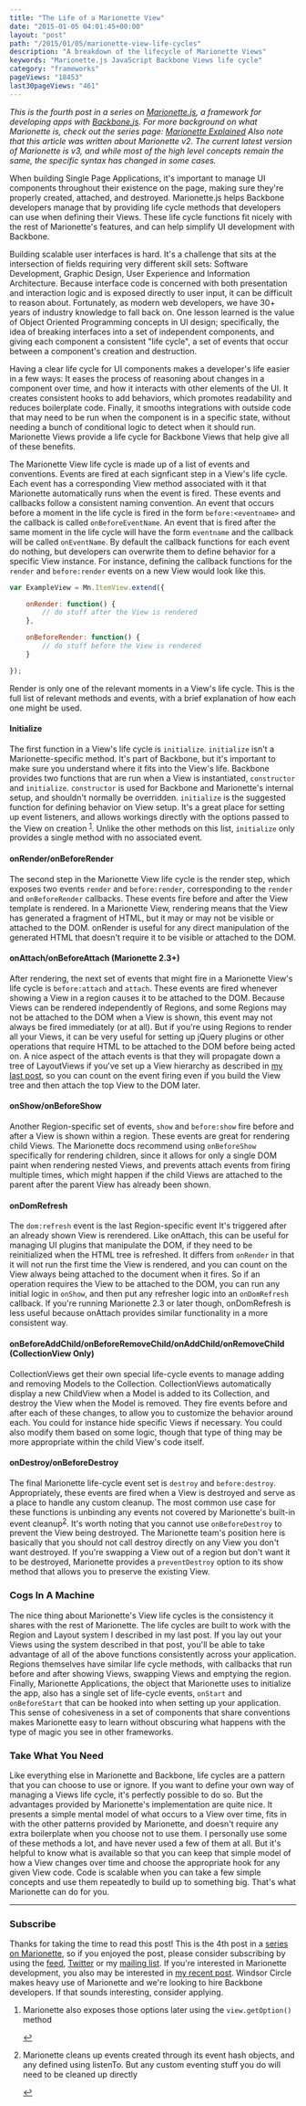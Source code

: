 ```yaml
---
title: "The Life of a Marionette View"
date: "2015-01-05 04:01:45+00:00"
layout: "post"
path: "/2015/01/05/marionette-view-life-cycles"
description: "A breakdown of the lifecycle of Marionette Views"
keywords: "Marionette.js JavaScript Backbone Views life cycle"
category: "frameworks"
pageViews: "18453"
last30pageViews: "461"
---
```


*This is the fourth post in a series on [Marionette.js][marionette], a framework for developing apps with [Backbone.js][backbone].  For more background on what Marionette is, check out the series page: [Marionette Explained][marionetteexplained]  Also note that this article was written about Marionette v2.  The current latest version of Marionette is v3, and while most of the high level concepts remain the same, the specific syntax has changed in some cases.*

When building Single Page Applications, it's important to manage UI components throughout their existence on the page, making sure they're properly created, attached, and destroyed.  Marionette.js helps Backbone developers manage that by providing life cycle methods that developers can use when defining their Views.  These life cycle functions fit nicely with the rest of Marionette's features, and can help simplify UI development with Backbone.

Building scalable user interfaces is hard.  It's a challenge that sits at the intersection of fields requiring very different skill sets: Software Development, Graphic Design, User Experience and Information Architecture.  Because interface code is concerned with both presentation and interaction logic and is exposed directly to user input, it can be difficult to reason about.  Fortunately, as modern web developers, we have 30+ years of industry knowledge to fall back on.  One lesson learned is the value of Object Oriented Programming concepts in UI design; specifically, the idea of breaking interfaces into a set of independent components, and giving each component a consistent "life cycle", a set of events that occur between a component's creation and destruction.

Having a clear life cycle for UI components makes a developer's life easier in a few ways:  It eases the process of reasoning about changes in a component over time, and how it interacts with other elements of the UI.  It creates consistent hooks to add behaviors, which promotes readability and reduces boilerplate code.  Finally, it smooths integrations with outside code that may need to be run when the component is in a specific state, without needing a bunch of conditional logic to detect when it should run.  Marionette Views provide a life cycle for Backbone Views that help give all of these benefits.

The Marionette View life cycle is made up of a list of events and conventions.  Events are fired at each signficant step in a View's life cycle.  Each event has a corresponding View method associated with it that Marionette automatically runs when the event is fired. These events and callbacks follow a consistent naming convention.  An event that occurs before a moment in the life cycle is fired in the form `before:<eventname>` and the callback is called `onBeforeEventName`. An event that is fired after the same moment in the life cycle will have the form `eventname` and the callback will be called `onEventName`.  By default the callback functions for each event do nothing, but developers can overwrite them to define behavior for a specific View instance.  For instance, defining the callback functions for the `render` and `before:render` events on a new View would look like this.

```javascript
var ExampleView = Mn.ItemView.extend({

    onRender: function() {
        // do stuff after the View is rendered
    },

    onBeforeRender: function() {
        // do stuff before the View is rendered
    }

});
```

Render is only one of the relevant moments in a View's life cycle.  This is the full list of relevant methods and events, with a brief explanation of how each one might be used.

#### Initialize

The first function in a View's life cycle is `initialize`. `initialize` isn't a Marionette-specific method. It's part of Backbone, but it's important to make sure you understand where it fits into the View's life.  Backbone provides two functions that are run when a View is instantiated, `constructor` and `initialize`.  `constructor` is used for Backbone and Marionette's internal setup, and shouldn't normally be overridden.  `initialize` is the suggested function for defining behavior on View setup.  It's a great place for setting up event listeners, and allows workings directly with the options passed to the View on creation <sup id="fnref:1">[1](#fn:1)</sup>. Unlike the other methods on this list, `initialize` only provides a single method with no associated event.

####  onRender/onBeforeRender

The second step in the Marionette View life cycle is the render step, which exposes two events `render` and `before:render`, corresponding to the `render` and `onBeforeRender` callbacks.  These events fire before and after the View template is rendered.  In a Marionette View, rendering means that the View has generated a fragment of HTML, but it may or may not be visible or attached to the DOM.  onRender is useful for any direct manipulation of the generated HTML that doesn't require it to be visible or attached to the DOM.

#### onAttach/onBeforeAttach (Marionette 2.3+)

After rendering, the next set of events that might fire in a Marionette View's life cycle is `before:attach` and `attach`.  These events are fired whenever showing a View in a region causes it to be attached to the DOM.  Because Views can be rendered independently of Regions, and some Regions may not be attached to the DOM when a View is shown, this event may not always be fired immediately (or at all).  But if you're using Regions to render all your Views, it can be very useful for setting up jQuery plugins or other operations that require HTML to be attached to the DOM before being acted on.  A nice aspect of the attach events is that they will propagate down a tree of LayoutViews if you've set up a View hierarchy as described in [my last post][complexlayouts], so you can count on the event firing even if you build the View tree and then attach the top View to the DOM later.

#### onShow/onBeforeShow

Another Region-specific set of events, `show` and `before:show` fire before and after a View is shown within a region.  These events are great for rendering child Views.  The Marionette docs recommend using `onBeforeShow` specifically for rendering children, since it allows for only a single DOM paint when rendering nested Views, and prevents attach events from firing multiple times, which might happen if the child Views are attached to the parent after the parent View has already been shown.

#### onDomRefresh

The `dom:refresh` event is the last Region-specific event  It's triggered after an already shown View is rerendered.  Like onAttach, this can be useful for managing UI plugins that manipulate the DOM, if they need to be reinitialized when the HTML tree is refreshed. It differs from `onRender` in that it will not run the first time the View is rendered, and you can count on the View always being attached to the document when it fires.  So if an operation requires the View to be attached to the DOM, you can run any initial logic in `onShow`, and then put any refresher logic into an `onDomRefresh` callback.  If you're running Marionette 2.3 or later though, onDomRefresh is less useful because onAttach provides similar functionality in a more consistent way.

#### onBeforeAddChild/onBeforeRemoveChild/onAddChild/onRemoveChild (CollectionView Only)

CollectionViews get their own special life-cycle events to manage adding and removing Models to the Collection.  CollectionViews automatically display a new ChildView when a Model is added to its Collection, and destroy the View when the Model is removed.  They fire events before and after each of these changes, to allow you to customize the behavior around each.  You could for instance hide specific Views if necessary. You could also modify them based on some logic, though that type of thing may be more appropriate within the child View's code itself.

#### onDestroy/onBeforeDestroy

The final Marionette life-cycle event set is `destroy` and `before:destroy`.  Appropriately, these events are fired when a View is destroyed and serve as a place to handle any custom cleanup.  The most common use case for these functions is unbinding any events not covered by Marionette's built-in event cleanup<sup id="fnref:2">[2](#fn:2)</sup>. It's worth noting that you cannot use `onBeforeDestroy` to prevent the View being destroyed.  The Marionette team's position here is basically that you should not call destroy directly on any View you don't want destroyed.  If you're swapping a View out of a region but don't want it to be destroyed, Marionette provides a `preventDestroy` option to its show method that allows you to preserve the existing View.


### Cogs In A Machine

The nice thing about Marionette's View life cycles is the consistency it shares with the rest of Marionette.  The life cycles are built to work with the Region and Layout system I described in my last post.  If you lay out your Views using the system described in that post, you'll be able to take advantage of all of the above functions consistently across your application.  Regions themselves have similar life cycle methods, with callbacks that run before and after showing Views, swapping Views and emptying the region. Finally, Marionette Applications, the object that Marionette uses to initialize the app, also has a single set of life-cycle events, `onStart` and `onBeforeStart` that can be hooked into when setting up your application.  This sense of cohesiveness in a set of components that share conventions makes Marionette easy to learn without obscuring what happens with the type of magic you see in other frameworks.

### Take What You Need

Like everything else in Marionette and Backbone, life cycles are a pattern that you can choose to use or ignore.  If you want to define your own way of managing a Views life cycle, it's perfectly possible to do so.  But the advantages provided by Marionette's implementation are quite nice.  It presents a simple mental model of what occurs to a View over time, fits in with the other patterns provided by Marionette, and doesn't require any extra boilerplate when you choose not to use them.  I personally use some of these methods a lot, and have never used a few of them at all.  But it's helpful to know what is available so that you can keep that simple model of how a View changes over time and choose the appropriate hook for any given View code.  Code is scalable when you can take a few simple concepts and use them repeatedly to build up to something big.  That's what Marionette can do for you.

---

### Subscribe

Thanks for taking the time to read this post!  This is the 4th post in a [series on Marionette][marionetteexplained], so if you enjoyed the post, please consider subscribing by using the [feed](http://feedpress.me/benmccormick), [Twitter](http://twitter.com/benmccormickorg) or my [mailing list](http://eepurl.com/WFYon). If you're interested in Marionette development, you also may be interested in [my recent post][jobpost]. Windsor Circle makes heavy use of Marionette and we're looking to hire Backbone developers.  If that sounds interesting, consider applying.


<div class="footnotes">
<ol>
    <li class="footnote" id="fn:1">
        <p>
        Marionette also exposes those options later using the <code>view.getOption()</code> method
        </p>
        <a href="#fnref:1" title="return to article"> ↩</a></p>
    </li>
    <li class="footnote" id="fn:2">
        <p>
        Marionette cleans up events created through its event hash objects, and any defined using listenTo.  But any custom eventing stuff you do will need to be cleaned up directly
        </p>
        <a href="#fnref:2" title="return to article"> ↩</a></p>
    </li>
</ol>
</div>

[marionette]: http://marionettejs.com/
[marionetteexplained]: http://benmccormick.org/marionette-explained/
[backbone]: http://backbonejs.org/
[complexlayouts]: http://benmccormick.org/2014/12/22/building-complex-layouts-with-marionette-js/
[jobpost]: http://benmccormick.org/2014/12/18/come-build-with-me/
